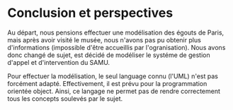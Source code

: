 Conclusion et perspectives
==========================

Au départ, nous pensions effectuer une modélisation des égouts de Paris, mais après avoir visité le musée, nous n'avons pas pu obtenir plus d'informations (impossible d'être accueillis par l'ogranisation). Nous avons donc changé de sujet, est décidé de modéliser le systéme de gestion d'appel et d'intervention du SAMU.

Pour effectuer la modélisation, le seul language connu (l'UML) n'est pas forcément adapté. Effectivement, il est prévu pour la programmation orientée object. Ainsi, ce langage ne permet pas de rendre correctement tous les concepts soulevés par le sujet.
